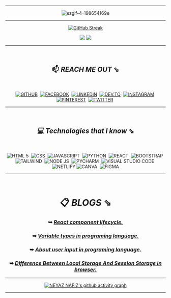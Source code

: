 <hr>
 
<div align="center">

 ![ezgif-4-198654169e](https://user-images.githubusercontent.com/92919697/158129322-2403dc29-39ce-4ed5-aab2-13feacc46f79.gif)
 
 
 <hr>
 
 [![GitHub Streak](https://github-readme-streak-stats.herokuapp.com/?user=neyaznafiz&theme=graywhite)](https://github.com/DenverCoder1/github-readme-streak-stats)
 
 <img src="https://github-readme-stats.vercel.app/api?username=neyaznafiz&show_icons=true&theme=graywhite&line_height=33"> <img src="https://github-readme-stats.vercel.app/api/top-langs/?username=neyaznafiz&theme=graywhite&hide_langs_below=1">
 
<hr>

</br>

## 📫  *REACH ME OUT* ⇘

</br>
 
 <a href="https://github.com/neyaznafiz">![GITHUB](https://img.shields.io/badge/GitHub-100000?style=for-the-badge&logo=github&logoColor=white)</a>&nbsp;
<a href="https://www.facebook.com/neyaznafiz">![FACEBOOK](https://img.shields.io/badge/Facebook-1877F2?style=for-the-badge&logo=facebook&logoColor=white)</a>&nbsp;
<a href="https://www.linkedin.com/in/neyaznafiz/">![LINKEDIN](https://img.shields.io/badge/LinkedIn-0077B5?style=for-the-badge&logo=linkedin&logoColor=white)</a>&nbsp;
<a href="https://dev.to/neyaznafiz">![DEV.TO](https://img.shields.io/badge/dev.to-0A0A0A?style=for-the-badge&logo=devdotto&logoColor=white)</a>&nbsp;
<a href="https://instagram.com/beingexist">![INSTAGRAM](	https://img.shields.io/badge/Instagram-E4405F?style=for-the-badge&logo=instagram&logoColor=white)</a>&nbsp;
<a href="https://pin.it/vBy1PNg">![PINTEREST](https://img.shields.io/badge/Pinterest-%23E60023.svg?&style=for-the-badge&logo=Pinterest&logoColor=white)</a>&nbsp;
<a href="https://twitter.com/beingexistn">![TWITTER](https://img.shields.io/badge/Twitter-1DA1F2?style=for-the-badge&logo=twitter&logoColor=white)</a>&nbsp;
 

<hr>
</br>

## *💻 Technologies that I know* ⇘

</br>


![HTML 5](https://img.shields.io/badge/HTML5-E34F26?style=for-the-badge&logo=html5&logoColor=white)&nbsp;
![CSS](https://img.shields.io/badge/CSS3-1572B6?style=for-the-badge&logo=css3&logoColor=white)&nbsp;
![JAVASCRIPT](https://img.shields.io/badge/JavaScript-323330?style=for-the-badge&logo=javascript&logoColor=F7DF1E)&nbsp;
![PYTHON](https://img.shields.io/badge/Python-FFD43B?style=for-the-badge&logo=python&logoColor=blue)&nbsp;
![REACT](https://img.shields.io/badge/React-20232A?style=for-the-badge&logo=react&logoColor=61DAFB)&nbsp;
![BOOTSTRAP](https://img.shields.io/badge/Bootstrap-563D7C?style=for-the-badge&logo=bootstrap&logoColor=white)&nbsp;
![TAILWIND](https://img.shields.io/badge/Tailwind_CSS-38B2AC?style=for-the-badge&logo=tailwind-css&logoColor=white)&nbsp;
![NODE JS](https://img.shields.io/badge/Node.js-339933?style=for-the-badge&logo=nodedotjs&logoColor=white)&nbsp;
![PYCHARM](https://img.shields.io/badge/PyCharm-000000.svg?&style=for-the-badge&logo=PyCharm&logoColor=white)&nbsp;
![VISUAL STUDIO CODE](https://img.shields.io/badge/Visual_Studio_Code-0078D4?style=for-the-badge&logo=visual%20studio%20code&logoColor=white)&nbsp;
![NETLIFY](https://img.shields.io/badge/Netlify-00C7B7?style=for-the-badge&logo=netlify&logoColor=white)
![CANVA](https://img.shields.io/badge/Canva-%2300C4CC.svg?&style=for-the-badge&logo=Canva&logoColor=white)&nbsp;
![FIGMA](	https://img.shields.io/badge/Figma-F24E1E?style=for-the-badge&logo=figma&logoColor=white)

<hr>

 </br>

# 📋  *BLOGS* ⇘

### ➥ *[React component lifecycle.](https://dev.to/neyaznafiz/react-component-lifecycle-3pee)*
### ➥ *[Variable types in programing language.](https://dev.to/neyaznafiz/variable-types-in-programing-language-5g2d)*
### ➥ *[About user input in programing language.](https://dev.to/neyaznafiz/about-user-input-in-programing-language-2aa0)*
### ➥ *[Difference Between Local Storage And Session Storage in browser.](https://dev.to/neyaznafiz/difference-between-local-storage-and-session-storage-in-browser-1a5m)*


<hr>

[![NEYAZ NAFIZ's github activity graph](https://activity-graph.herokuapp.com/graph?username=neyaznafiz&bg_color=ffffff&color=777777&line=ff5200&point=1adbce&area=true&hide_border=true)](https://github.com/NoobMahbub/github-readme-activity-graph)

</div>

<hr>
